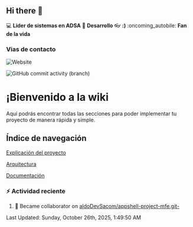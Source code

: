 ## Hi there 👋

:computer: **Lider de sistemas en ADSA**
:pencil: **Desarrollo**
:eyeglasses: **:)**
:oncoming_autobile: **Fan de la vida**

### Vias de contacto

![Website](https://img.shields.io/badge/pinbox.seccionamarilla.com-up-green?style=for-the-badge)

![GitHub commit activity (branch)](https://img.shields.io/github/commit-activity/m/juanduronadsa/juanduronadsa/main)

# ¡Bienvenido a la wiki

Aquí podrás encontrar todas las secciones para poder implementar tu proyecto de manera rápida y simple.

## Índice de navegación

[Explicación del proyecto](./Proyecto)

[Arquitectura](./Arquitectura)

[Documentación](./Documentación)


### :zap: Actividad reciente
<!--RECENT_ACTIVITY:start-->
1. 🤝 Became collaborator on [aldoDevSacom/appshell-project-mfe.git-](https://github.com/aldoDevSacom/appshell-project-mfe.git-)<br>
<!--RECENT_ACTIVITY:end-->

<!--RECENT_ACTIVITY:last_update--> 
Last Updated: Sunday, October 26th, 2025, 1:49:50 AM
<!--RECENT_ACTIVITY:last_update_end-->
